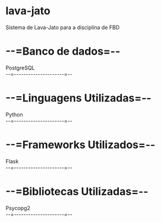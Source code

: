 # lava-jato
Sistema de Lava-Jato para a disciplina de FBD

<h1>--=Banco de dados=--</h1>
<p>PostgreSQL<br>
--=---------------------=--</p>

<h1>--=Linguagens Utilizadas=--</h1>
<p>Python<br>
--=---------------------=--</p>


<h1>--=Frameworks Utilizados=--</h1>
<p>Flask<br>
--=---------------------=--</p>

<h1>--=Bibliotecas Utilizadas=--</h1>
<p>Psycopg2<br>
--=---------------------=--</p>
